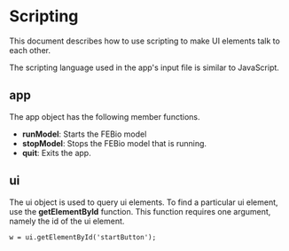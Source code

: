 # Scripting

This document describes how to use scripting to make UI elements talk to each other.

The scripting language used in the app's input file is similar to JavaScript. 

## app
The app object has the following member functions.

* **runModel**: Starts the FEBio model
* **stopModel**: Stops the FEBio model that is running.
* **quit**: Exits the app.

## ui
The ui object is used to query ui elements. To find a particular ui element, use the **getElementById** function. This function requires one argument, namely the id of the ui element. 

```text
w = ui.getElementById('startButton');
```
